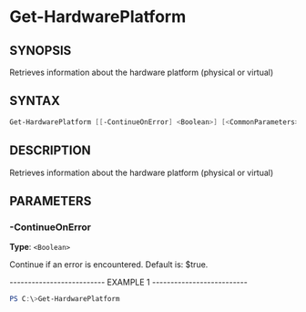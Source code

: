 Get-HardwarePlatform
====================

SYNOPSIS
--------

Retrieves information about the hardware platform (physical or virtual)

SYNTAX
------

```powershell
Get-HardwarePlatform [[-ContinueOnError] <Boolean>] [<CommonParameters>]
```

DESCRIPTION
-----------

Retrieves information about the hardware platform (physical or virtual)

PARAMETERS
----------

### -ContinueOnError

**Type**: `<Boolean>`

Continue if an error is encountered. Default is: $true.

-------------------------- EXAMPLE 1 --------------------------

```powershell
PS C:\>Get-HardwarePlatform
```
